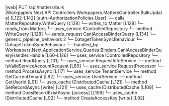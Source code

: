 [web] PUT /api/matters/bulk  (Workpapers.Next.API.Controllers.Workpapers.MattersController.BulkUpdate)  [L122–L142] [auth=AuthorizationPolicies.User]
  └─ calls MatterRepository.WriteQuery [L128]
  └─ writes_to Matter [L128]
    └─ reads_from Matters
  └─ uses_service IControlledRepository<Matter>
    └─ method WriteQuery [L128]
  └─ sends_request CanIAccessBinderQuery [L134]
    └─ generic_pipeline_behaviors 2
      └─ DatagetTokenSyncBehaviour
      └─ DatagetTokenSyncBehaviour
    └─ handled_by Workpapers.Next.ApplicationService.Queries.Binders.CanIAccessBinderQueryHandler.Handle [L60–L126]
      └─ uses_service IControlledRepository<Binder>
        └─ method ReadQuery [L101]
      └─ uses_service RequestInfoService
        └─ method IsValidServiceAccountRequest [L89]
      └─ uses_service RequestProcessor
        └─ method ProcessAsync [L117]
      └─ uses_service TenantService
        └─ method GetCurrentTenant [L92]
      └─ uses_service UserService
        └─ method GetUserId [L91]
      └─ uses_cache IDistributedCache [L121]
        └─ method SetRecordAsync [write] [L121]
      └─ uses_cache IDistributedCache [L109]
        └─ method DoesRecordExistAsync [access] [L109]
      └─ uses_cache IDistributedCache [L92]
        └─ method CreateAccessKey [write] [L92]

